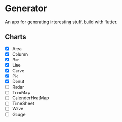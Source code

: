 # Generator

An app for generating interesting stuff, build with flutter.

## Charts

- [x] Area
- [x] Column
- [x] Bar
- [x] Line
- [x] Curve
- [x] Pie
- [x] Donut
- [ ] Radar
- [ ] TreeMap
- [ ] CalenderHeatMap
- [ ] TimeSheet
- [ ] Wave
- [ ] Gauge

<!-- ![screenshot](./screenshot.jpg) -->

<!-- ## Producthunt

<a href="https://www.producthunt.com/posts/neumorphism?utm_source=badge-featured&utm_medium=badge&utm_souce=badge-neumorphism" target="_blank"><img src="https://api.producthunt.com/widgets/embed-image/v1/featured.svg?post_id=312516&theme=light" alt="Neumorphism - A web app to generate soft ui  code build with flutter | Product Hunt" style="width: 250px; height: 54px;" width="250" height="54" /></a>

## Stargazers

[![Stargazers over time](https://starchart.cc/xrr2016/neumorphism.svg)](https://starchart.cc/xrr2016/neumorphism) -->
